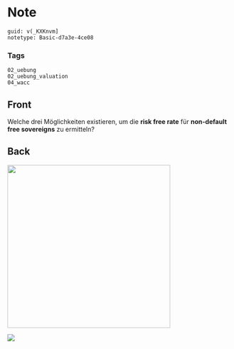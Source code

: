 # Note
```
guid: v(_KXKnvm]
notetype: Basic-d7a3e-4ce08
```

### Tags
```
02_uebung
02_uebung_valuation
04_wacc
```

## Front
<p>Welche drei Möglichkeiten existieren, um die <b>risk free
rate</b> für <b>non-default free sovereigns</b> zu ermitteln?

## Back
<p><img src="12X9WqMJ4AqTu3SUc8FE.png" style="width: 366px;">
<p><img src="paste-f9bed423705e89570aa766fbbe9336ecfdf9c367.jpg">
